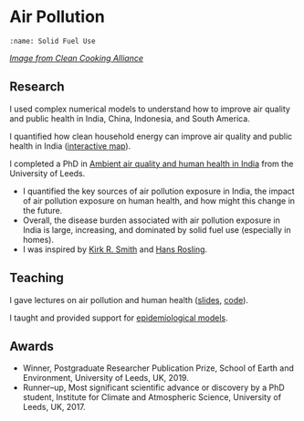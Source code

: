 # Air Pollution

```{image} images/solidfuels.jpg
:name: Solid Fuel Use
```

[*Image from Clean Cooking Alliance*](https://www.flickr.com/photos/cleancookstoves/7366237044/in/album-72157630051742097/)  

## Research

I used complex numerical models to understand how to improve air quality and public health in India, China, Indonesia, and South America.  

I quantified how clean household energy can improve air quality and public health in India ([interactive map](/plot_india_solid_fuel)).  

I completed a PhD in [Ambient air quality and human health in India](https://etheses.whiterose.ac.uk/22488/) from the University of Leeds.

- I quantified the key sources of air pollution exposure in India, the impact of air pollution exposure on human health, and how might this change in the future.  
- Overall, the disease burden associated with air pollution exposure in India is large, increasing, and dominated by solid fuel use (especially in homes).  
- I was inspired by [Kirk R. Smith](https://youtu.be/tsQfeVkx6Fw) and [Hans Rosling](https://www.gapminder.org/videos/hans-rosling-and-the-magic-washing-machine/).  

## Teaching

I gave lectures on air pollution and human health ([slides](https://www.lukeconibear.com/air_pollution_human_health/#/), [code](https://github.com/lukeconibear/air_pollution_human_health)).  

I taught and provided support for [epidemiological models](https://github.com/lukeconibear/health_impact_assessment).  

## Awards

- Winner, Postgraduate Researcher Publication Prize, School of Earth and Environment, University of Leeds, UK, 2019.  
- Runner–up, Most significant scientific advance or discovery by a PhD student, Institute for Climate and Atmospheric Science, University of Leeds, UK, 2017.  
